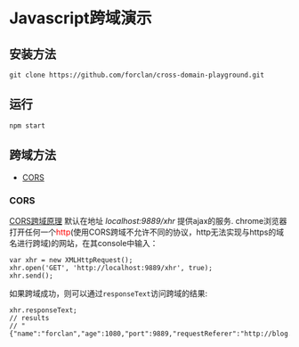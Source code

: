 # Javascript跨域演示

## 安装方法
```
git clone https://github.com/forclan/cross-domain-playground.git
```

## 运行
```
npm start
```

## 跨域方法
* [CORS](#CORS)

### <span id="CORS">CORS</span>

[CORS跨域原理](https://developer.mozilla.org/zh-CN/docs/Web/HTTP/Access_control_CORS)
默认在地址 *localhost:9889/xhr* 提供ajax的服务.
chrome浏览器打开任何一个<font color=red>http</font>(使用CORS跨域不允许不同的协议，http无法实现与https的域名进行跨域)的网站，在其console中输入：
```
var xhr = new XMLHttpRequest();
xhr.open('GET', 'http://localhost:9889/xhr', true);
xhr.send();
```
如果跨域成功，则可以通过`responseText`访问跨域的结果:
```
xhr.responseText;
// results
// "{"name":"forclan","age":1080,"port":9889,"requestReferer":"http://blog.csdn.net/fdipzone/article/details/46390573"}"
```

